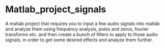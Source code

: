# Matlab_project_signals
A matlab project that requires you to input a few audio signals into matlab and analyze them using frequency analysis, poles and zeros, fourier transforms etc. 
and then create a bunch of filters to apply to those audio signals, in order to get some desired effects and analyze them further.
